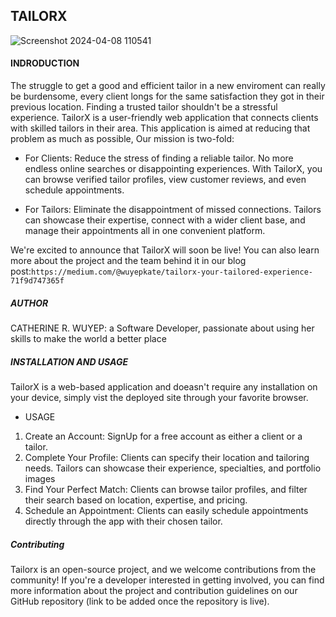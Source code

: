 ## TAILORX

![Screenshot 2024-04-08 110541](https://github.com/Kaywuyep/TailorX/assets/133151190/23afbcb1-ce10-4b8d-96dd-dc9c907acdc1)


#### INDRODUCTION
The struggle to get a good and efficient tailor in a new enviroment can really be burdensome, every client longs for the same satisfaction they got in their previous location. Finding a trusted tailor shouldn't be a stressful experience. TailorX is a user-friendly web application that connects clients with skilled tailors in their area. This application is aimed at reducing that problem as much as possible, Our mission is two-fold:

- For Clients: Reduce the stress of finding a reliable tailor. No more endless online searches or disappointing experiences. With TailorX, you can browse verified tailor profiles, view customer reviews, and even schedule appointments.

- For Tailors: Eliminate the disappointment of missed connections. Tailors can showcase their expertise, connect with a wider client base, and manage their appointments all in one convenient platform.

We're excited to announce that TailorX will soon be live! You can also learn more about the project and the team behind it in our blog post:`https://medium.com/@wuyepkate/tailorx-your-tailored-experience-71f9d747365f`

##### AUTHOR
CATHERINE R. WUYEP: a Software Developer, passionate about using her skills to make the world a better place

##### INSTALLATION AND USAGE

TailorX is a web-based application and doeasn't require any installation on your device, simply vist the deployed site through your favorite browser.

- USAGE
1. Create an Account: SignUp for a free account as either a client or a tailor.
2. Complete Your Profile: Clients can specify their location and tailoring needs. Tailors can showcase their experience, specialties, and portfolio images
3. Find Your Perfect Match: Clients can browse tailor profiles, and filter their search based on location, expertise, and pricing.
4. Schedule an Appointment: Clients can easily schedule appointments directly through the app with their chosen tailor.

##### Contributing

Tailorx is an open-source project, and we welcome contributions from the community! If you're a developer interested in getting involved, you can find more information about the project and contribution guidelines on our GitHub repository (link to be added once the repository is live).
